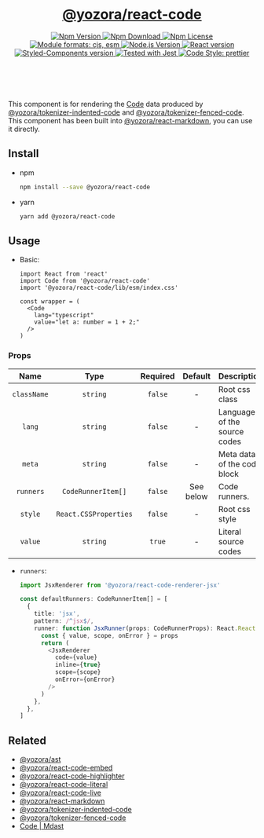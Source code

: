 <header>
  <h1 align="center">
    <a href="https://github.com/yozorajs/yozora-react/tree/main/packages/code#readme">@yozora/react-code</a>
  </h1>
  <div align="center">
    <a href="https://www.npmjs.com/package/@yozora/react-code">
      <img
        alt="Npm Version"
        src="https://img.shields.io/npm/v/@yozora/react-code.svg"
      />
    </a>
    <a href="https://www.npmjs.com/package/@yozora/react-code">
      <img
        alt="Npm Download"
        src="https://img.shields.io/npm/dm/@yozora/react-code.svg"
      />
    </a>
    <a href="https://www.npmjs.com/package/@yozora/react-code">
      <img
        alt="Npm License"
        src="https://img.shields.io/npm/l/@yozora/react-code.svg"
      />
    </a>
    <a href="#install">
      <img
        alt="Module formats: cjs, esm"
        src="https://img.shields.io/badge/module_formats-cjs%2C%20esm-green.svg"
      />
    </a>
    <a href="https://github.com/nodejs/node">
      <img
        alt="Node.js Version"
        src="https://img.shields.io/node/v/@yozora/react-code"
      />
    </a>
    <a href="https://github.com/facebook/react">
      <img
        alt="React version"
        src="https://img.shields.io/npm/dependency-version/@yozora/react-code/peer/react"
      />
    </a>
    <a href="https://github.com/styled-components/styled-components">
      <img
        alt="Styled-Components version"
        src="https://img.shields.io/npm/dependency-version/@yozora/react-code/peer/styled-components"
      />
    </a>
    <a href="https://github.com/facebook/jest">
      <img
        alt="Tested with Jest"
        src="https://img.shields.io/badge/tested_with-jest-9c465e.svg"
      />
    </a>
    <a href="https://github.com/prettier/prettier">
      <img
        alt="Code Style: prettier"
        src="https://img.shields.io/badge/code_style-prettier-ff69b4.svg?style=flat-square"
      />
    </a>
  </div>
</header>
<br/>

This component is for rendering the [Code][@yozora/ast] data produced by
[@yozora/tokenizer-indented-code][] and [@yozora/tokenizer-fenced-code].\
This component has been built into [@yozora/react-markdown][], you can use it directly.


## Install

* npm

  ```bash
  npm install --save @yozora/react-code
  ```

* yarn

  ```bash
  yarn add @yozora/react-code
  ```

## Usage

* Basic:

  ```tsx
  import React from 'react'
  import Code from '@yozora/react-code'
  import '@yozora/react-code/lib/esm/index.css'

  const wrapper = (
    <Code
      lang="typescript"
      value="let a: number = 1 + 2;"
    />
  )
  ```

### Props

Name                | Type                  | Required  | Default   | Description
:------------------:|:---------------------:|:---------:|:---------:|:-------------
`className`         | `string`              | `false`   | -         | Root css class
`lang`              | `string`              | `false`   | -         | Language of the source codes
`meta`              | `string`              | `false`   | -         | Meta data of the code block
`runners`           | `CodeRunnerItem[]`    | `false`   | See below | Code runners.
`style`             | `React.CSSProperties` | `false`   | -         | Root css style
`value`             | `string`              | `true`    | -         | Literal source codes

- `runners`:

  ```typescript
  import JsxRenderer from '@yozora/react-code-renderer-jsx'

  const defaultRunners: CodeRunnerItem[] = [
    {
      title: 'jsx',
      pattern: /^jsx$/,
      runner: function JsxRunner(props: CodeRunnerProps): React.ReactElement {
        const { value, scope, onError } = props
        return (
          <JsxRenderer
            code={value}
            inline={true}
            scope={scope}
            onError={onError}
          />
        )
      },
    },
  ]
  ```

## Related

* [@yozora/ast][]
* [@yozora/react-code-embed][]
* [@yozora/react-code-highlighter][]
* [@yozora/react-code-literal][]
* [@yozora/react-code-live][]
* [@yozora/react-markdown][]
* [@yozora/tokenizer-indented-code][]
* [@yozora/tokenizer-fenced-code][]
* [Code | Mdast][mdast]


[@yozora/ast]: https://www.npmjs.com/package/@yozora/ast#code
[@yozora/react-code-embed]: https://www.npmjs.com/package/@yozora/react-code-embed
[@yozora/react-code-highlighter]: https://www.npmjs.com/package/@yozora/react-code-highlighter
[@yozora/react-code-literal]: https://www.npmjs.com/package/@yozora/react-code-literal
[@yozora/react-code-live]: https://www.npmjs.com/package/@yozora/react-code-live
[@yozora/react-markdown]: https://www.npmjs.com/package/@yozora/react-markdown
[@yozora/tokenizer-indented-code]: https://www.npmjs.com/package/@yozora/tokenizer-indented-code
[@yozora/tokenizer-fenced-code]: https://www.npmjs.com/package/@yozora/tokenizer-fenced-code
[mdast]: https://github.com/syntax-tree/mdast#code

